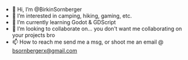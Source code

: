 - 👋 Hi, I’m @BirkinSornberger
- 👀 I’m interested in camping, hiking, gaming, etc.
- 🌱 I’m currently learning Godot & GDScript
- 💞️ I’m looking to collaborate on... you don't want me collaborating on your projects bro
- 📫 How to reach me send me a msg, or shoot me an email @ bsornbergerx@gmail.com

<!---
BirkinSornberger/BirkinSornberger is a ✨ special ✨ repository because its `README.md` (this file) appears on your GitHub profile.
You can click the Preview link to take a look at your changes.
--->
